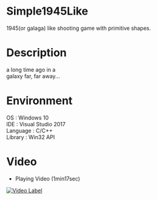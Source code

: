# Simple1945Like
1945(or galaga) like shooting game with primitive shapes.

# Description
a long time ago in a  
galaxy far, far away...



# Environment
OS : Windows 10  
IDE : Visual Studio 2017  
Language : C/C++  
Library : Win32 API  

# Video
- Playing Video (1min17sec)

[![Video Label](http://img.youtube.com/vi/jR_C-HNlQOY/0.jpg)](https://youtu.be/jR_C-HNlQOY)
